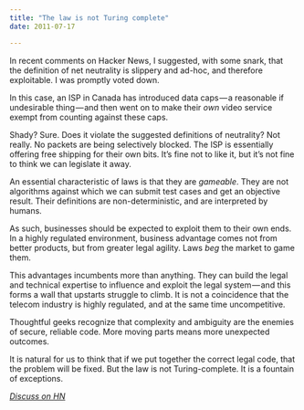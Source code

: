 ```yaml
---
title: "The law is not Turing complete"
date: 2011-07-17

---
```


In recent comments on Hacker News, I suggested, with some snark, that the definition of net neutrality is slippery and ad-hoc, and therefore exploitable. I was promptly voted down.

In this case, an ISP in Canada has introduced data caps — a reasonable if undesirable thing — and then went on to make their _own_ video service exempt from counting against these caps.

Shady? Sure. Does it violate the suggested definitions of neutrality? Not really. No packets are being selectively blocked. The ISP is essentially offering free shipping for their own bits. It’s fine not to like it, but it’s not fine to think we can legislate it away.

An essential characteristic of laws is that they are _gameable_. They are not algorithms against which we can submit test cases and get an objective result. Their definitions are non-deterministic, and are interpreted by humans.

As such, businesses should be expected to exploit them to their own ends. In a highly regulated environment, business advantage comes not from better products, but from greater legal agility. Laws _beg_ the market to game them.

This advantages incumbents more than anything. They can build the legal and technical expertise to influence and exploit the legal system — and this forms a wall that upstarts struggle to climb. It is not a coincidence that the telecom industry is highly regulated, and at the same time uncompetitive.

Thoughtful geeks recognize that complexity and ambiguity are the enemies of secure, reliable code. More moving parts means more unexpected outcomes.

It is natural for us to think that if we put together the correct legal code, that the problem will be fixed. But the law is not Turing-complete. It is a fountain of exceptions.

[_Discuss on HN_](http://news.ycombinator.com/item?id=2774302)
